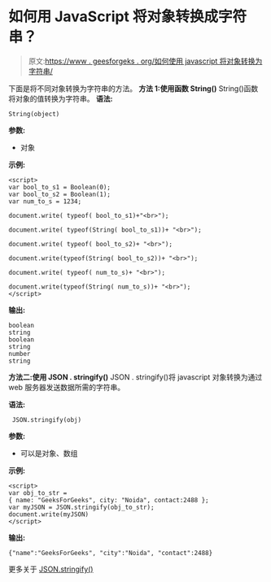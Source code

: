 # 如何用 JavaScript 将对象转换成字符串？

> 原文:[https://www . geesforgeks . org/如何使用 javascript 将对象转换为字符串/](https://www.geeksforgeeks.org/how-to-convert-an-object-to-string-using-javascript/)

下面是将不同对象转换为字符串的方法。
**方法 1:使用函数 String()**
String()函数将对象的值转换为字符串。
**语法:**

```
String(object)
```

**参数:**

*   对象

**示例:**

```
<script> 
var bool_to_s1 = Boolean(0);
var bool_to_s2 = Boolean(1);
var num_to_s = 1234;

document.write( typeof( bool_to_s1)+"<br>");

document.write( typeof(String( bool_to_s1))+ "<br>");

document.write( typeof( bool_to_s2)+ "<br>"); 

document.write(typeof(String( bool_to_s2))+ "<br>"); 

document.write( typeof( num_to_s)+ "<br>"); 

document.write(typeof(String( num_to_s))+ "<br>"); 
</script>                    
```

**输出:**

```
boolean
string
boolean
string
number
string
```

**方法二:使用 JSON . stringify()**
JSON . stringify()将 javascript 对象转换为通过 web 服务器发送数据所需的字符串。

**语法:**

```
 JSON.stringify(obj)
```

**参数:**

*   可以是对象、数组

**示例:**

```
<script>
var obj_to_str = 
{ name: "GeeksForGeeks", city: "Noida", contact:2488 };
var myJSON = JSON.stringify(obj_to_str);
document.write(myJSON)
</script>
```

**输出:**

```
{"name":"GeeksForGeeks", "city":"Noida", "contact":2488}
```

更多关于 [JSON.stringify()](https://devdocs.io/javascript/global_objects/json/stringify)